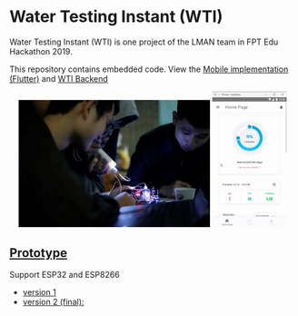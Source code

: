 # Water Testing Instant (WTI)

Water Testing Instant (WTI) is one project of the LMAN team in FPT Edu Hackathon 2019.

This repository contains embedded code. View the [Mobile implementation (Flutter)](https://github.com/hoangtrungnguyen/WaterTestingInstant) and [WTI Backend](https://github.com/DAN3002) 

<p float="left" align="middle">
  <img src="images/Thumbnail.jpg" width="67%" />
  <img src="images/UI.png" width="26%" /> 
</p>

## [Prototype](https://youtu.be/hAtyMoNhch8)

Support ESP32 and ESP8266

- [version 1](https://youtu.be/I5SfC1utAxE)
- [version 2 (final):](https://youtu.be/U8-fJH5Vw60)

